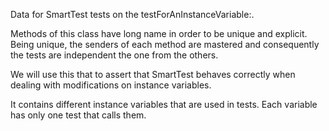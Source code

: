 Data for SmartTest tests on the testForAnInstanceVariable:.

Methods of this class have long name in order to be unique and explicit.
Being unique, the senders of each method are mastered and consequently the tests are independent the one from the others.

We will use this that to assert that SmartTest behaves correctly when dealing with modifications on instance variables.

It contains different instance variables that are used in tests. Each variable has only one test that calls them.